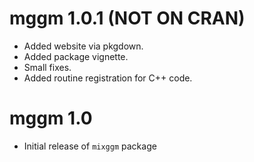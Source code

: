 # mggm 1.0.1 (NOT ON CRAN)

* Added website via pkgdown.
* Added package vignette.
* Small fixes.
* Added routine registration for C++ code.

# mggm 1.0

* Initial release of `mixggm` package



